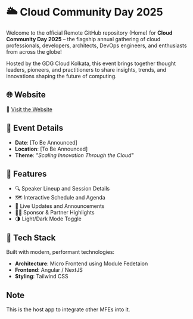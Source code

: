 # 🌥️ Cloud Community Day 2025

Welcome to the official Remote GitHub repository (Home) for **Cloud Community Day 2025** – the flagship annual gathering of cloud professionals, developers, architects, DevOps engineers, and enthusiasts from across the globe!

Hosted by the GDG Cloud Kolkata, this event brings together thought leaders, pioneers, and practitioners to share insights, trends, and innovations shaping the future of computing.

## 🌐 Website

📍 [Visit the Website](https://ccd2025.gdgcloudkol.org)

## 📅 Event Details

- **Date**: [To Be Announced]
- **Location**: [To Be Announced]
- **Theme**: _"Scaling Innovation Through the Cloud"_

## 🧩 Features

- 🔍 Speaker Lineup and Session Details
- 🗺️ Interactive Schedule and Agenda
- 📢 Live Updates and Announcements
- 🧑‍💼 Sponsor & Partner Highlights
- 🌗 Light/Dark Mode Toggle

## 🚀 Tech Stack

Built with modern, performant technologies:

- **Architecture**: Micro Frontend using Module Fedetaion
- **Frontend**: Angular / NextJS
- **Styling**: Tailwind CSS

## Note
This is the host app to integrate other MFEs into it.
